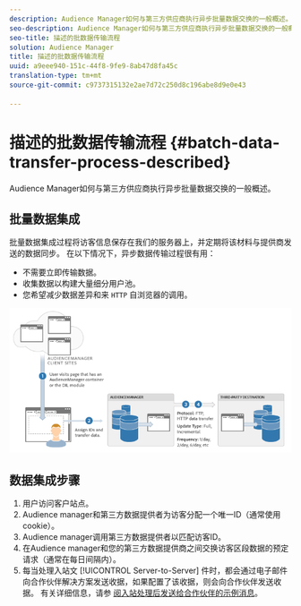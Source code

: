 ```yaml
---
description: Audience Manager如何与第三方供应商执行异步批量数据交换的一般概述。
seo-description: Audience Manager如何与第三方供应商执行异步批量数据交换的一般概述。
seo-title: 描述的批数据传输流程
solution: Audience Manager
title: 描述的批数据传输流程
uuid: a9eee940-151c-44f8-9fe9-8ab47d8fa45c
translation-type: tm+mt
source-git-commit: c9737315132e2ae7d72c250d8c196abe8d9e0e43

---
```



# 描述的批数据传输流程 {#batch-data-transfer-process-described}

Audience Manager如何与第三方供应商执行异步批量数据交换的一般概述。

## 批量数据集成

<!-- c_async.xml -->

批量数据集成过程将访客信息保存在我们的服务器上，并定期将该材料与提供商发送的数据同步。 在以下情况下，异步数据传输过程很有用：

* 不需要立即传输数据。
* 收集数据以构建大量细分用户池。
* 您希望减少数据差异和来 `HTTP` 自浏览器的调用。

![](assets/s2s_70.png)

## 数据集成步骤

1. 用户访问客户站点。
1. Audience manager和第三方数据提供者为访客分配一个唯一ID（通常使用cookie）。
1. Audience manager调用第三方数据提供者以匹配访客ID。
1. 在Audience manager和您的第三方数据提供商之间交换访客区段数据的预定请求（通常在每日间隔内）。
1. 每当处理入站文 [!UICONTROL Server-to-Server] 件时，都会通过电子邮件向合作伙伴解决方案发送收据，如果配置了该收据，则会向合作伙伴发送收据。 有关详细信息，请参 [阅入站处理后发送给合作伙伴的示例消息](../../../integration/sending-audience-data/batch-data-transfer-explained/inbound-receipt-message.md)。